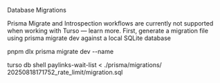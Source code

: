 Database Migrations

Prisma Migrate and Introspection workflows are currently not supported when working with Turso — learn more.
First, generate a migration file using prisma migrate dev against a local SQLite database


pnpm dlx prisma migrate dev --name

turso db shell paylinks-wait-list < ./prisma/migrations/
20250818171752_rate_limit/migration.sql